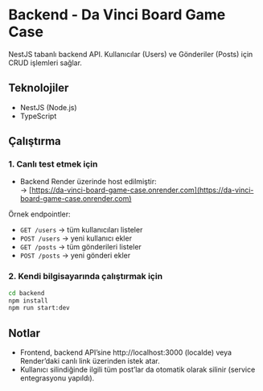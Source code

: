 # Backend - Da Vinci Board Game Case 

NestJS tabanlı backend API. Kullanıcılar (Users) ve Gönderiler (Posts) için CRUD işlemleri sağlar.  

## Teknolojiler
- NestJS (Node.js)  
- TypeScript  

##  Çalıştırma

### 1. Canlı test etmek için
- Backend Render üzerinde host edilmiştir:  
  -> [https://da-vinci-board-game-case.onrender.com](https://da-vinci-board-game-case.onrender.com)  

Örnek endpointler:  
- `GET /users` → tüm kullanıcıları listeler  
- `POST /users` → yeni kullanıcı ekler  
- `GET /posts` → tüm gönderileri listeler  
- `POST /posts` → yeni gönderi ekler  

### 2. Kendi bilgisayarında çalıştırmak için
```bash
cd backend
npm install
npm run start:dev
```

## Notlar
- Frontend, backend API’sine http://localhost:3000 (localde) veya Render’daki canlı link üzerinden istek atar.
- Kullanıcı silindiğinde ilgili tüm post’lar da otomatik olarak silinir (service entegrasyonu yapıldı).
